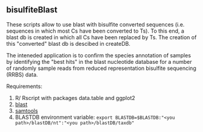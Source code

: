 ## bisulfiteBlast

These scripts allow to use blast with bisulfite converted sequences (i.e. sequences in which most Cs have been converted to Ts).
To this end, a blast db is created in which all Cs have been replaced by Ts. 
The creation of this "converted" blast db is descibed in createDB.

The inteneded application is to confirm the species annotation of samples by identifying the "best hits" in the blast nucleotide database for a number of randomly sample reads from reduced representation bisulfite sequencing (RRBS) data.

Requirements:
1. R/ Rscript with packages data.table and ggplot2
2. [blast](https://ftp.ncbi.nlm.nih.gov/blast/executables/blast+/LATEST/)
3. [samtools](http://www.htslib.org/download/)
4. BLASTDB environment variable: `export BLASTDB=$BLASTDB:"<you path>/blastDB/nt":"<you path>/blastDB/taxdb"`
 



